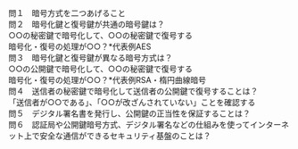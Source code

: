 問１　暗号方式を二つあげること  
問２　暗号化鍵と復号鍵が共通の暗号鍵は？  
○○の秘密鍵で暗号化して、○○の秘密鍵で復号する  
暗号化・復号の処理が○○？*代表例AES  
 問３　暗号化鍵と復号鍵が異なる暗号方式は？  
○○の公開鍵で暗号化して、○○の秘密鍵で復号する  
暗号化・復号の処理が○○？*代表例RSA・楕円曲線暗号  
問４　送信者の秘密鍵で暗号化して送信者の公開鍵で復号することは？  
「送信者が○○である」、「○○が改ざんされていない」ことを確認する  
問５　デジタル署名書を発行し、公開鍵の正当性を保証することは？  
問６　認証局や公開鍵暗号方式、デジタル署名などの仕組みを使ってインターネット上で安全な通信ができるセキュリティ基盤のことは？  
  
